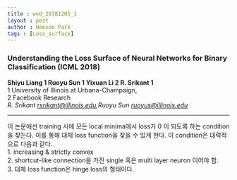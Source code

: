 ```yaml
---
title : wed_20181205_1
layout : post
author : Heesoo Park
tags : [Loss_surface]
---
```


<h3>Understanding the Loss Surface of Neural Networks for Binary Classification (ICML 2018)</h3>


<p>

<b>Shiyu Liang 1 Ruoyu Sun 1 Yixuan Li 2 R. Srikant 1</b><br/>
1 University of Illinois at Urbana-Champaign, <br/>
2 Facebook Research <Br/>
<em>R. Srikant <rsrikant@illinois.edu>,Ruoyu Sun <ruoyus@illinois.edu></em>








</p>

<hr />
<p>
이 논문에선 training 시에 모든 local minima에서 loss가 0 이 되도록 하는 condition을 찾는다. 이를 통해 대체 loss function을 찾을 수 있게 한다. 이 condition은 대략적으로 다음과 같다. <br/>
1. increasing & strictly convex <br/>
2. shortcut-like connection을 가진 single 혹은 multi layer neuron 이어야 함. <br/>
3. 대체 loss function은 hinge loss의 형태이다.
</p>
